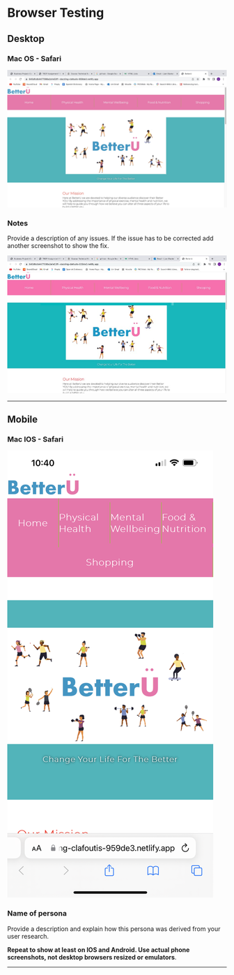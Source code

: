# Browser Testing

<!-- edit as required -->

## Desktop

### Mac OS - Safari

<img src="sp5-media/Mac OS test 1.jpg" alt="" width="1000">

### Notes

Provide a description of any issues. If the issue has to be corrected add another screenshot to show the fix.

<img src="sp5-media/Mac OS test.jpg" alt="" width="1000">

---

## Mobile

### Mac IOS - Safari

<img src="sp5-media/ios safari test.jpg" alt="" width="">

### Name of persona

Provide a description and explain how this persona was derived from your user research.

**Repeat to show at least on IOS and Android. Use actual phone screenshots, not desktop browsers resized or emulators**.

---
